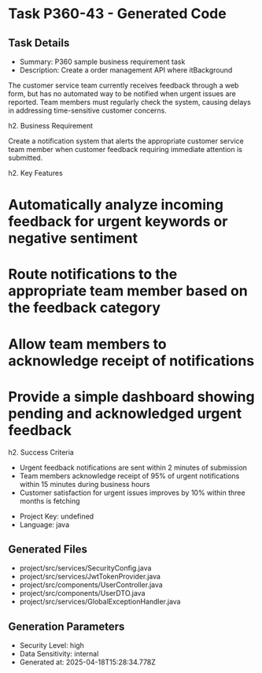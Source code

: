 # Task P360-43 - Generated Code

## Task Details
- Summary: P360 sample business requirement task
- Description: Create a order management API where itBackground

The customer service team currently receives feedback through a web form, but has no automated way to be notified when urgent issues are reported. Team members must regularly check the system, causing delays in addressing time-sensitive customer concerns.

h2. Business Requirement

Create a notification system that alerts the appropriate customer service team member when customer feedback requiring immediate attention is submitted.

h2. Key Features

# Automatically analyze incoming feedback for urgent keywords or negative sentiment
# Route notifications to the appropriate team member based on the feedback category
# Allow team members to acknowledge receipt of notifications
# Provide a simple dashboard showing pending and acknowledged urgent feedback

h2. Success Criteria

* Urgent feedback notifications are sent within 2 minutes of submission
* Team members acknowledge receipt of 95% of urgent notifications within 15 minutes during business hours
* Customer satisfaction for urgent issues improves by 10% within three months is fetching 
- Project Key: undefined
- Language: java

## Generated Files
- project/src/services/SecurityConfig.java
- project/src/services/JwtTokenProvider.java
- project/src/components/UserController.java
- project/src/components/UserDTO.java
- project/src/services/GlobalExceptionHandler.java

## Generation Parameters
- Security Level: high
- Data Sensitivity: internal
- Generated at: 2025-04-18T15:28:34.778Z
